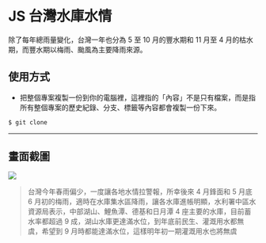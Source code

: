 # JS 台灣水庫水情

除了每年總雨量變化，台灣一年也分為 5 至 10 月的豐水期和 11 月至 4 月的枯水期，而豐水期以梅雨、颱風為主要降雨來源。

## 使用方式
- 把整個專案複製一份到你的電腦裡，這裡指的「內容」不是只有檔案，而是指所有整個專案的歷史紀錄、分支、標籤等內容都會複製一份下來。
```sh
$ git clone
```

----

## 畫面截圖
![](https://i.imgur.com/yJ6fjzX.png)
> 台灣今年春雨偏少，一度讓各地水情拉警報，所幸後來 4 月鋒面和 5 月底 6 月初的梅雨，適時在水庫集水區降雨，讓各水庫進帳明顯，水利署中區水資源局表示，中部湖山、鯉魚潭、德基和日月潭 4 座主要的水庫，目前蓄水率都超過 9 成，湖山水庫更達滿水位，到年底前民生、灌溉用水都無虞，希望到 9 月時都能達滿水位，這樣明年初一期灌溉用水也將無虞
